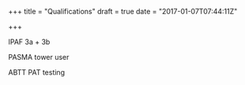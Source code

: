+++
title = "Qualifications"
draft = true
date = "2017-01-07T07:44:11Z"

+++

IPAF 3a + 3b

PASMA tower user

ABTT PAT testing